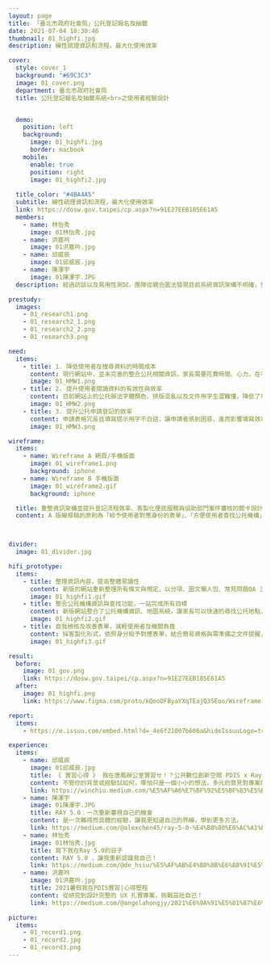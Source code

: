 ```yaml
---
layout: page
title: 「臺北市政府社會局」公托登記報名及抽籤
date: 2021-07-04 18:30:46
thumbnail: 01_highfi.jpg
description: 線性疏理資訊和流程，最大化使用效率

cover:
  style: cover_1
  background: "#69C3C3"
  image: 01_cover.png
  department: 臺北市政府社會局
  title: 公托登記報名及抽籤系統<br>之使用者經驗設計


  demo:
    position: left
    background:
      image: 01_highfi.jpg
      border: macbook
    mobile:
      enable: true
      position: right
      image: 01_highfi2.jpg
    
  title_color: "#4BA4A5"
  subtitle: 線性疏理資訊和流程，最大化使用效率
  link: https://dosw.gov.taipei/cp.aspx?n=91E27EEB185E61A5
  members:
    - name: 林怡秀
      image: 01林怡秀.jpg
    - name: 洪嘉吟
      image: 01洪嘉吟.jpg
    - name: 邱威辰
      image: 01邱威辰.jpg
    - name: 陳澤宇
      image: 01陳澤宇.JPG
  description: 經過訪談以及易用性測試，團隊從親合圖法發現目前系統資訊架構不明確，使用者蒐集資料的成本大，無法快速瞭解重要訊息和做出決策；同時導致使用者在系統上送出錯誤資料的行為，增加了系統後端的處理成本。團隊改善這些問題，將系統架構重新梳理，設計線性「深度為主」的使用者流程。最終目標是幫助使用者更有效的做到「瞭解公托」、「選擇公托」以及「申請公托」。

prestudy:
  images:
    - 01_research1.png
    - 01_research2_1.png
    - 01_research2_2.png
    - 01_research3.png

need:
  items:
    - title: 1. 降低使用者在搜尋資料的時間成本
      content: 現行網站中，並未完善的整合公托相關資訊，家長需要花費時間、心力，在不同平台中穿梭，才能獲得想要的資訊。
      image: 01_HMW1.png
    - title: 2. 提升使用者閱讀資料的有效性與效率
      content: 目前網站上的公托辦法字體顏色、排版混亂以及文件用字生澀難懂，降低了可讀性，也容易造成混淆。
      image: 01_HMW2.png
    - title: 3. 提升公托申請登記的效率
      content: 申請表格冗長且填寫提示用字不白話，讓申請者感到困惑，進而影響填寫效率。
      image: 01_HMW3.png

wireframe:
  items:
    - name: Wireframe A 網頁/手機版面
      image: 01_wireframe1.png
      background: iphone
    - name: Wireframe B 手機版面
      image: 01_wireframe2.gif
      background: iphone

  title: 重整資訊架構並提升登記流程效率、客製化便民服務與協助部門案件審核的關卡設計
  content: A 版線框稿的原則為「給予使用者對應身份的表單」、「方便使用者查找公托機構」、「整合公托資訊架構」，著重在整理公托資訊並簡化流程。B 版線在A版原則之外，新增了「自我檢核表」與「公托購物車」的設計，提升使用者在挑選公托上的方便性，並協助降低發生申請案件不符合資格的機率。



divider:
  image: 01_divider.jpg

hifi_prototype:
  items:
    - title: 整理資訊內容，提高整體易讀性
      content: 新版的網站重新整理所有條文與規定，以分項、圖文懶人包、常見問題QA 三種方式呈現，讓初次進入的民眾對公托時程與規定一目了然。
      image: 01_highfi1.gif
    - title: 整合公托機構資訊與查找功能，一站完成所有目標
      content: 新版網站整合了公托機構資訊、地圖系統，讓家長可以快速的尋找公托地點、評鑑、候補名單等相關重要資訊。而收藏列表和購物車，方便家長在有限的時間裡，比較、記錄想要的公托，並迅速完成登記。
      image: 01_highfi2.gif
    - title: 自我檢核及改善表單，減輕使用者及機關負擔
      content: 採客製化形式，依照身分給予對應表單，結合簡易資格與需準備之文件提醒，降低不合格案件發生率。
      image: 01_highfi3.gif

result:
  before:
    image: 01_gov.png
    link: https://dosw.gov.taipei/cp.aspx?n=91E27EEB185E61A5
  after: 
    image: 01_highfi.png
    link: https://www.figma.com/proto/kQooDFByaYXqTEajQ35Eoo/Wireframe-Hi-Fi-Prototype-V2?page-id=56%3A259&node-id=77%3A1392&viewport=243%2C48%2C0.02&scaling=min-zoom&starting-point-node-id=77%3A1392&hide-ui=1

report:
  items: 
    - https://e.issuu.com/embed.html?d=_4e6f21007b606a&hideIssuuLogo=true&pageLayout=singlePage&u=pdis.tw

experience:
  items:
    - name: 邱威辰
      image: 01邱威辰.jpg
      title: 《 實習心得 》 我在唐鳳辦公室實習ㄝ！？公共數位創新空間 PDIS x Ray 5.0 見習計畫（上）
      content: 不管你的背景或經驗試如何，哪怕只是一個小小的想法，多元的意見對專案的執行是絕對有幫助的
      link: https://winchiu.medium.com/%E5%AF%A6%E7%BF%92%E5%BF%83%E5%BE%97-%E6%88%91%E5%9C%A8%E5%94%90%E9%B3%B3%E8%BE%A6%E5%85%AC%E5%AE%A4%E5%AF%A6%E7%BF%92%E3%84%9D-%E5%85%AC%E5%85%B1%E6%95%B8%E4%BD%8D%E5%89%B5%E6%96%B0%E7%A9%BA%E9%96%93-pdis-x-ray-5-0-%E8%A6%8B%E7%BF%92%E8%A8%88%E7%95%AB-%E4%B8%8A-69c5ff8146a0
    - name: 陳澤宇
      image: 01陳澤宇.JPG
      title: RAY 5.0：一次重新審視自己的機會
      content: 是一次難得而具體的經驗，讓我更知道自己的界線，學到更多方法。
      link: https://medium.com/@alexchen45/ray-5-0-%E4%B8%80%E6%AC%A1%E9%87%8D%E6%96%B0%E5%AF%A9%E8%A6%96%E8%87%AA%E5%B7%B1%E7%9A%84%E6%A9%9F%E6%9C%83-fa48693fcd8b
    - name: 林怡秀
      image: 01林怡秀.jpg
      title: 寫下我在Ray 5.0的日子
      content: RAY 5.0 ，讓我重新認識我自己！
      link: https://medium.com/@de_hsiu/%E5%AF%AB%E4%B8%8B%E6%88%91%E5%9C%A8ray-5-0%E7%9A%84%E6%97%A5%E5%AD%90-9605ccb3a018
    - name: 洪嘉吟
      image: 01洪嘉吟.jpg
      title: 2021暑假我在PDIS實習|心得歷程
      content: 從研究到設計完整的 UX 扎實專案，挑戰茁壯自己！
      link: https://medium.com/@angelahongjy/2021%E6%9A%91%E5%81%87%E6%88%91%E5%9C%A8pdis%E5%AF%A6%E7%BF%92-%E5%BF%83%E5%BE%97%E6%AD%B7%E7%A8%8B-40e65923f5a4

picture:
  items:
    - 01_record1.png
    - 01_record2.jpg
    - 01_record3.png
---
```

